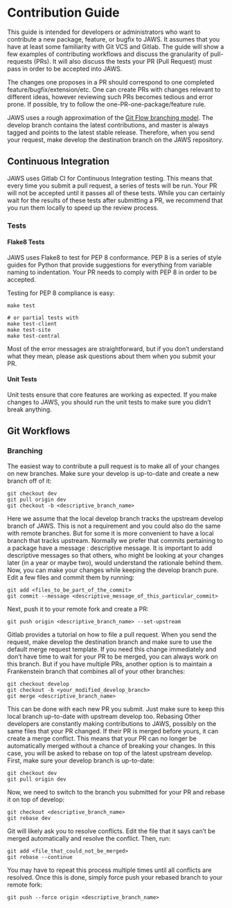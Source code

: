 # Contribution Guide

This guide is intended for developers or administrators who want to contribute a new package, feature, or bugfix to JAWS. It assumes that you have at least some familiarity with Git VCS and Gitlab. The guide will show a few examples of contributing workflows and discuss the granularity of pull-requests (PRs). It will also discuss the tests your PR (Pull Request) must pass in order to be accepted into JAWS.

The changes one proposes in a PR should correspond to one completed feature/bugfix/extension/etc. One can create PRs with changes relevant to different ideas, however reviewing such PRs becomes tedious and error prone. If possible, try to follow the one-PR-one-package/feature rule.

JAWS uses a rough approximation of the [Git Flow branching model](http://nvie.com/posts/a-successful-git-branching-model/). The develop branch contains the latest contributions, and master is always tagged and points to the latest stable release. Therefore, when you send your request, make develop the destination branch on the JAWS repository.


## Continuous Integration

JAWS uses Gitlab CI for Continuous Integration testing. This means that every time you submit a pull request, a series of tests will be run. Your PR will not be accepted until it passes all of these tests. While you can certainly wait for the results of these tests after submitting a PR, we recommend that you run them locally to speed up the review process.


### Tests

#### Flake8 Tests

JAWS uses Flake8 to test for PEP 8 conformance. PEP 8 is a series of style guides for Python that provide suggestions for everything from variable naming to indentation. Your PR needs to comply with PEP 8 in order to be accepted.

Testing for PEP 8 compliance is easy:

```
make test

# or partial tests with
make test-client
make test-site
make test-central
```

Most of the error messages are straightforward, but if you don’t understand what they mean, please ask questions about them when you submit your PR.


#### Unit Tests

Unit tests ensure that core features are working as expected. If you make changes to JAWS, you should run the unit tests to make sure you didn’t break anything.


## Git Workflows

### Branching

The easiest way to contribute a pull request is to make all of your changes on new branches. Make sure your develop is up-to-date and create a new branch off of it:

```
git checkout dev
git pull origin dev
git checkout -b <descriptive_branch_name>
```

Here we assume that the local develop branch tracks the upstream develop branch of JAWS. This is not a requirement and you could also do the same with remote branches. But for some it is more convenient to have a local branch that tracks upstream.
Normally we prefer that commits pertaining to a package <package-name> have a message <package-name>: descriptive message. It is important to add descriptive messages so that others, who might be looking at your changes later (in a year or maybe two), would understand the rationale behind them.
Now, you can make your changes while keeping the develop branch pure. Edit a few files and commit them by running:

```
git add <files_to_be_part_of_the_commit>
git commit --message <descriptive_message_of_this_particular_commit>
```
 
Next, push it to your remote fork and create a PR:

```
git push origin <descriptive_branch_name> --set-upstream
```

Gitlab provides a tutorial on how to file a pull request. When you send the request, make develop the destination branch and make sure to use the default merge request template.
If you need this change immediately and don’t have time to wait for your PR to be merged, you can always work on this branch. But if you have multiple PRs, another option is to maintain a Frankenstein branch that combines all of your other branches:

```
git checkout develop
git checkout -b <your_modified_develop_branch>
git merge <descriptive_branch_name>
```

This can be done with each new PR you submit. Just make sure to keep this local branch up-to-date with upstream develop too.
Rebasing
Other developers are constantly making contributions to JAWS, possibly on the same files that your PR changed. If their PR is merged before yours, it can create a merge conflict. This means that your PR can no longer be automatically merged without a chance of breaking your changes. In this case, you will be asked to rebase on top of the latest upstream develop.
First, make sure your develop branch is up-to-date:

```
git checkout dev
git pull origin dev
```

Now, we need to switch to the branch you submitted for your PR and rebase it on top of develop:

```
git checkout <descriptive_branch_name>
git rebase dev
```
 
Git will likely ask you to resolve conflicts. Edit the file that it says can’t be merged automatically and resolve the conflict. Then, run:

```
git add <file_that_could_not_be_merged>
git rebase --continue
```
 
You may have to repeat this process multiple times until all conflicts are resolved. Once this is done, simply force push your rebased branch to your remote fork:

```
git push --force origin <descriptive_branch_name>
```

